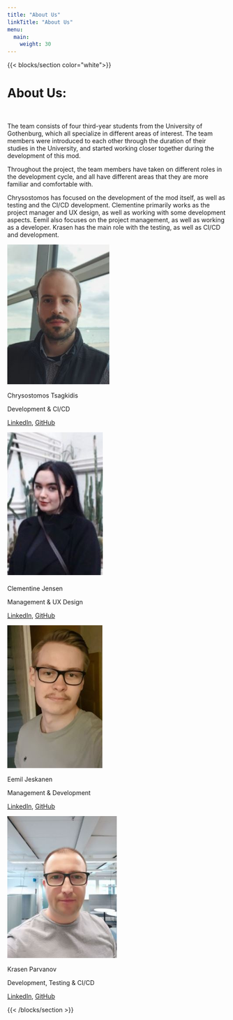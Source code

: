 ```yaml
---
title: "About Us"
linkTitle: "About Us"
menu:
  main:
    weight: 30
---
```


{{< blocks/section  color="white">}}

  <div class="about-us-description">
    <h1>About Us:</h1>
    <br>
    <p>The team consists of four third-year students from the University of Gothenburg, which all specialize in different areas of interest. The team members were introduced to each other through the duration of their studies in the University, and started working closer together during the development of this mod.</p>
    <p> Throughout the project, the team members have taken on different roles in the development cycle, and all have different areas that they are more familiar and comfortable with. </p>
    <p>Chrysostomos has focused on the development of the mod itself, as well as testing and the CI/CD development. Clementine primarily works as the project manager and UX design, as well as working with some development aspects. Eemil also focuses on the project management, as well as working as a developer. Krasen has the main role with the testing, as well as CI/CD and development. </p>

  </div>

<div class="container">
  <div class="row">
  <div class="col-5 description-image">
    <img src="chrys small picture.JPG" alt="Picture of Chrysostomos">
    <p  class="name-p"> Chrysostomos Tsagkidis</p>
    <p> Development & CI/CD</p>
    <p> <a href="https://www.linkedin.com/in/chrysostomos-tsagkidis-54b94b225/">LinkedIn</a>, <a href="https://github.com/chrytsa">GitHub</a></p>

  </div>

  <div class="col-5 description-image"> 
    <img src="clem small picture.JPG" alt="Picture of Clementine">
    <p  class="name-p"> Clementine Jensen</p>
    <p> Management & UX Design</p>
    <p> <a href="https://www.linkedin.com/in/clementine-jensen-6486201a8/">LinkedIn</a>, <a href="https://github.com/clementinejensen">GitHub</a></p>
  </div>

  <div class="col-5 description-image">
    <img src="Eemil small picture.JPG" alt="Picture of Eemil">
    <p  class="name-p"> Eemil Jeskanen</p>
    <p> Management & Development</p>
    <p> <a href="https://www.linkedin.com/in/eemiljeskanen/">LinkedIn</a>, <a href="https://github.com/eemilj">GitHub</a></p>

  </div>

  <div class="col-5 description-image">
    <img src="krasen small picture.JPG" alt="Picture of Krasen">
    <p class="name-p"> Krasen Parvanov</p>
    <p> Development, Testing & CI/CD</p>
    <p> <a href="https://www.linkedin.com/in/krasen-anatoliev-parvanov-2a9059134/">LinkedIn</a>, <a href="https://github.com/krasen86">GitHub</a></p>
  </div>
  </div>
</div>

{{< /blocks/section >}}

